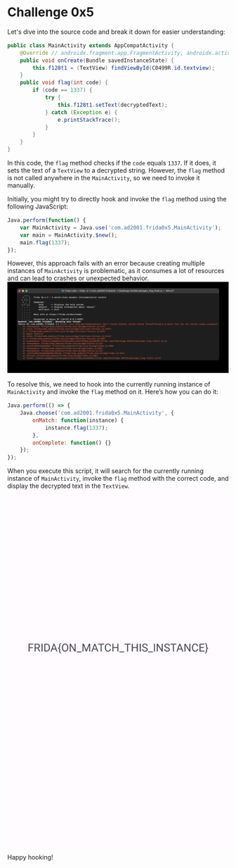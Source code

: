 # Challenge 0x5

Let's dive into the source code and break it down for easier understanding:
```java
public class MainActivity extends AppCompatActivity {
    @Override // androidx.fragment.app.FragmentActivity, androidx.activity.ComponentActivity, androidx.core.app.ComponentActivity, android.app.Activity
    public void onCreate(Bundle savedInstanceState) {
        this.f128t1 = (TextView) findViewById(C0499R.id.textview);
    }
    public void flag(int code) {
        if (code == 1337) {
            try {
                this.f128t1.setText(decryptedText);
            } catch (Exception e) {
                e.printStackTrace();
            }
        }
    }
}
```

In this code, the `flag` method checks if the `code` equals `1337`. If it does, it sets the text of a `TextView` to a decrypted string. However, the `flag` method is not called anywhere in the `MainActivity`, so we need to invoke it manually.

Initially, you might try to directly hook and invoke the `flag` method using the following JavaScript:
```js
Java.perform(function() {
    var MainActivity = Java.use('com.ad2001.frida0x5.MainActivity');
    var main = MainActivity.$new();
    main.flag(1337);
});
```
However, this approach fails with an error because creating multiple instances of `MainActivity` is problematic, as it consumes a lot of resources and can lead to crashes or unexpected behavior.
![](ScreenShots/Result%20(Fail).jpg)

To resolve this, we need to hook into the currently running instance of `MainActivity` and invoke the `flag` method on it. Here’s how you can do it:
```js
Java.perform(() => {
    Java.choose('com.ad2001.frida0x5.MainActivity', {
        onMatch: function(instance) {
            instance.flag(1337);
        },
        onComplete: function() {}
    });
});
```
When you execute this script, it will search for the currently running instance of `MainActivity`, invoke the `flag` method with the correct code, and display the decrypted text in the `TextView`.
![](ScreenShots/Result.jpg)

Happy hooking!